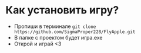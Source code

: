 # Как установить игру?

  - Пропиши в терминале ```git clone https://github.com/SigmaProper228/FlyApple.git```
  - В папке с проектом будет игра.exe
  - Открой и играй <3
